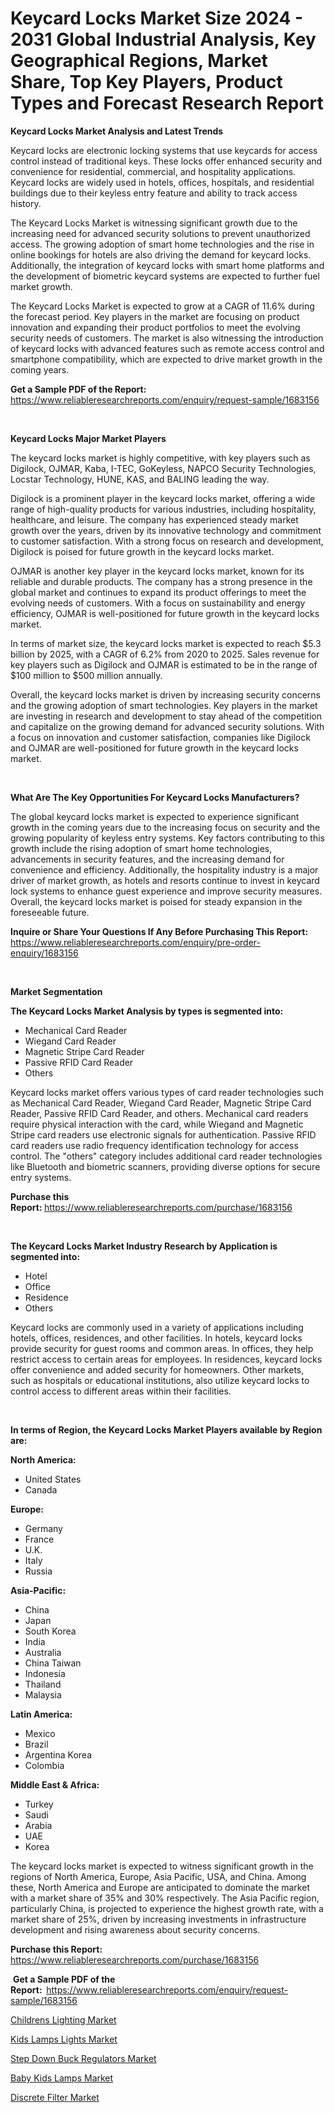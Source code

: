 <p><h1>Keycard Locks Market Size 2024 - 2031 Global Industrial Analysis, Key Geographical Regions, Market Share, Top Key Players, Product Types and Forecast Research Report</h1></p><p><strong>Keycard Locks Market Analysis and Latest Trends</strong></p>
<p><p>Keycard locks are electronic locking systems that use keycards for access control instead of traditional keys. These locks offer enhanced security and convenience for residential, commercial, and hospitality applications. Keycard locks are widely used in hotels, offices, hospitals, and residential buildings due to their keyless entry feature and ability to track access history.</p><p>The Keycard Locks Market is witnessing significant growth due to the increasing need for advanced security solutions to prevent unauthorized access. The growing adoption of smart home technologies and the rise in online bookings for hotels are also driving the demand for keycard locks. Additionally, the integration of keycard locks with smart home platforms and the development of biometric keycard systems are expected to further fuel market growth.</p><p>The Keycard Locks Market is expected to grow at a CAGR of 11.6% during the forecast period. Key players in the market are focusing on product innovation and expanding their product portfolios to meet the evolving security needs of customers. The market is also witnessing the introduction of keycard locks with advanced features such as remote access control and smartphone compatibility, which are expected to drive market growth in the coming years.</p></p>
<p><strong>Get a Sample PDF of the Report:&nbsp;</strong> <a href="https://www.reliableresearchreports.com/enquiry/request-sample/1683156">https://www.reliableresearchreports.com/enquiry/request-sample/1683156</a></p>
<p>&nbsp;</p>
<p><strong>Keycard Locks Major Market Players</strong></p>
<p><p>The keycard locks market is highly competitive, with key players such as Digilock, OJMAR, Kaba, I-TEC, GoKeyless, NAPCO Security Technologies, Locstar Technology, HUNE, KAS, and BALING leading the way. </p><p>Digilock is a prominent player in the keycard locks market, offering a wide range of high-quality products for various industries, including hospitality, healthcare, and leisure. The company has experienced steady market growth over the years, driven by its innovative technology and commitment to customer satisfaction. With a strong focus on research and development, Digilock is poised for future growth in the keycard locks market.</p><p>OJMAR is another key player in the keycard locks market, known for its reliable and durable products. The company has a strong presence in the global market and continues to expand its product offerings to meet the evolving needs of customers. With a focus on sustainability and energy efficiency, OJMAR is well-positioned for future growth in the keycard locks market.</p><p>In terms of market size, the keycard locks market is expected to reach $5.3 billion by 2025, with a CAGR of 6.2% from 2020 to 2025. Sales revenue for key players such as Digilock and OJMAR is estimated to be in the range of $100 million to $500 million annually.</p><p>Overall, the keycard locks market is driven by increasing security concerns and the growing adoption of smart technologies. Key players in the market are investing in research and development to stay ahead of the competition and capitalize on the growing demand for advanced security solutions. With a focus on innovation and customer satisfaction, companies like Digilock and OJMAR are well-positioned for future growth in the keycard locks market.</p></p>
<p>&nbsp;</p>
<p><strong>What Are The Key Opportunities For Keycard Locks Manufacturers?</strong></p>
<p><p>The global keycard locks market is expected to experience significant growth in the coming years due to the increasing focus on security and the growing popularity of keyless entry systems. Key factors contributing to this growth include the rising adoption of smart home technologies, advancements in security features, and the increasing demand for convenience and efficiency. Additionally, the hospitality industry is a major driver of market growth, as hotels and resorts continue to invest in keycard lock systems to enhance guest experience and improve security measures. Overall, the keycard locks market is poised for steady expansion in the foreseeable future.</p></p>
<p><strong>Inquire or Share Your Questions If Any Before Purchasing This Report:</strong> <a href="https://www.reliableresearchreports.com/enquiry/pre-order-enquiry/1683156">https://www.reliableresearchreports.com/enquiry/pre-order-enquiry/1683156</a></p>
<p>&nbsp;</p>
<p><strong>Market Segmentation</strong></p>
<p><strong>The Keycard Locks Market Analysis by types is segmented into:</strong></p>
<p><ul><li>Mechanical Card Reader</li><li>Wiegand Card Reader</li><li>Magnetic Stripe Card Reader</li><li>Passive RFID Card Reader</li><li>Others</li></ul></p>
<p><p>Keycard locks market offers various types of card reader technologies such as Mechanical Card Reader, Wiegand Card Reader, Magnetic Stripe Card Reader, Passive RFID Card Reader, and others. Mechanical card readers require physical interaction with the card, while Wiegand and Magnetic Stripe card readers use electronic signals for authentication. Passive RFID card readers use radio frequency identification technology for access control. The "others" category includes additional card reader technologies like Bluetooth and biometric scanners, providing diverse options for secure entry systems.</p></p>
<p><strong>Purchase this Report:&nbsp;</strong><a href="https://www.reliableresearchreports.com/purchase/1683156">https://www.reliableresearchreports.com/purchase/1683156</a></p>
<p>&nbsp;</p>
<p><strong>The Keycard Locks Market Industry Research by Application is segmented into:</strong></p>
<p><ul><li>Hotel</li><li>Office</li><li>Residence</li><li>Others</li></ul></p>
<p><p>Keycard locks are commonly used in a variety of applications including hotels, offices, residences, and other facilities. In hotels, keycard locks provide security for guest rooms and common areas. In offices, they help restrict access to certain areas for employees. In residences, keycard locks offer convenience and added security for homeowners. Other markets, such as hospitals or educational institutions, also utilize keycard locks to control access to different areas within their facilities.</p></p>
<p>&nbsp;</p>
<p><strong>In terms of Region, the Keycard Locks Market Players available by Region are:</strong></p>
<p>
    <p> <strong> North America: </strong>
        <ul>
            <li>United States</li>
            <li>Canada</li>
        </ul>
        </p> 
    <p> <strong> Europe: </strong>
        <ul>
            <li>Germany</li>
            <li>France</li>
            <li>U.K.</li>
            <li>Italy</li>
            <li>Russia</li>
        </ul>
        </p> 
    <p> <strong> Asia-Pacific: </strong>
        <ul>
            <li>China</li>
            <li>Japan</li>
            <li>South Korea</li>
            <li>India</li>
            <li>Australia</li>
            <li>China Taiwan</li>
            <li>Indonesia</li>
            <li>Thailand</li>
            <li>Malaysia</li>
        </ul>
        </p> 
    <p> <strong> Latin America: </strong>
        <ul>
            <li>Mexico</li>
            <li>Brazil</li>
            <li>Argentina Korea</li>
            <li>Colombia</li>
        </ul>
        </p> 
    <p> <strong> Middle East & Africa: </strong>
        <ul>
            <li>Turkey</li>
            <li>Saudi</li>
            <li>Arabia</li>
            <li>UAE</li>
            <li>Korea</li>
        </ul>
    </p>
    </p>
<p><p>The keycard locks market is expected to witness significant growth in the regions of North America, Europe, Asia Pacific, USA, and China. Among these, North America and Europe are anticipated to dominate the market with a market share of 35% and 30% respectively. The Asia Pacific region, particularly China, is projected to experience the highest growth rate, with a market share of 25%, driven by increasing investments in infrastructure development and rising awareness about security concerns.</p></p>
<p><strong>Purchase this Report: </strong><a href="https://www.reliableresearchreports.com/purchase/1683156">https://www.reliableresearchreports.com/purchase/1683156</a></p>
<p>&nbsp;<strong>Get a Sample PDF of the Report:&nbsp;&nbsp;</strong><a href="https://www.reliableresearchreports.com/enquiry/request-sample/1683156">https://www.reliableresearchreports.com/enquiry/request-sample/1683156</a></p>
<p><strong></strong></p>
<p><p><a href="https://medium.com/@lilyberge344/decoding-childrens-lighting-market-metrics-market-share-trends-and-growth-patterns-81f0cb9b911e">Childrens Lighting Market</a></p><p><a href="https://medium.com/@lilyberge344/kids-lamps-lights-market-research-report-its-history-and-forecast-2024-to-2031-222ce5d708d9">Kids Lamps Lights Market</a></p><p><a href="https://medium.com/@lawrenceguerrero666/step-down-buck-regulators-market-the-key-to-successful-business-strategy-forecast-till-2031-545f79a9486a">Step Down Buck Regulators Market</a></p><p><a href="https://medium.com/@lilyberge344/baby-kids-lamps-market-trends-forecast-and-competitive-analysis-to-2031-e908de228ab2">Baby Kids Lamps Market</a></p><p><a href="https://medium.com/@lawrenceguerrero666/discrete-filter-market-report-reveals-the-latest-trends-and-growth-opportunities-of-this-market-b14a79042ba6">Discrete Filter Market</a></p></p>